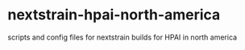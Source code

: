 # nextstrain-hpai-north-america
scripts and config files for nextstrain builds for HPAI in north america
